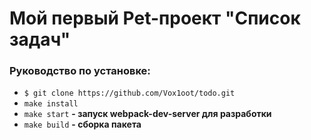 # Мой первый Pet-проект "Список задач"

### Руководство по установке:
* ```$ git clone https://github.com/Vox1oot/todo.git```
* ```make install```
* ```make start```
<b>- запуск webpack-dev-server для разработки</b>
* ```make build```
<b>- сборка пакета</b>
